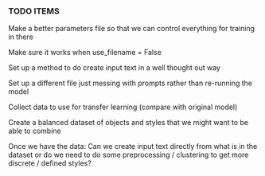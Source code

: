 ### TODO ITEMS


Make a better parameters file so that we can control everything for training in there

Make sure it works when use_filename = False

Set up a method to do create input text in a well thought out way

Set up a different file just messing with prompts rather than re-running the model

Collect data to use for transfer learning (compare with original model)

Create a balanced dataset of objects and styles that we might want to be able to combine

Once we have the data:
Can we create input text directly from what is in the dataset or do we need to do some preprocessing / clustering to get more discrete / defined styles?